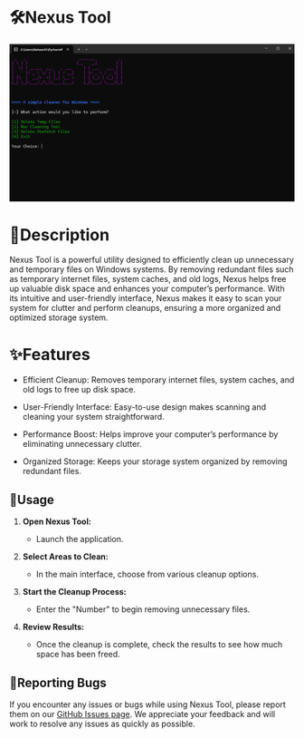 # 🛠️Nexus Tool
![Screenshot of Nexus Tool](images/nexus.jpg)

# 📜Description
Nexus Tool is a powerful utility designed to efficiently clean up unnecessary and temporary files on Windows systems. By removing redundant files such as temporary internet files, system caches, and old logs, Nexus helps free up valuable disk space and enhances your computer’s performance. With its intuitive and user-friendly interface, Nexus makes it easy to scan your system for clutter and perform cleanups, ensuring a more organized and optimized storage system.

# ✨Features
* Efficient Cleanup:
Removes temporary internet files, system caches, and old logs to free up disk space.

* User-Friendly Interface:
Easy-to-use design makes scanning and cleaning your system straightforward.

* Performance Boost:
Helps improve your computer’s performance by eliminating unnecessary clutter.

* Organized Storage:
Keeps your storage system organized by removing redundant files.

## 📝Usage
1. **Open Nexus Tool:**
   - Launch the application.

2. **Select Areas to Clean:**
   - In the main interface, choose from various cleanup options.

3. **Start the Cleanup Process:**
   - Enter the "Number" to begin removing unnecessary files.

4. **Review Results:**
   - Once the cleanup is complete, check the results to see how much space has been freed.

## 🐛Reporting Bugs

If you encounter any issues or bugs while using Nexus Tool, please report them on our [GitHub Issues page](https://github.com/ByteLogNet/Nexus-Tool/issues). We appreciate your feedback and will work to resolve any issues as quickly as possible.

